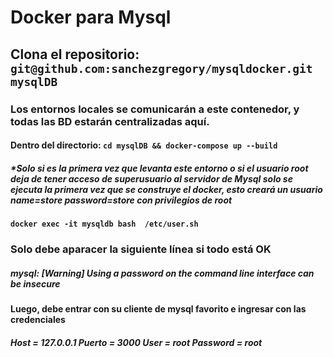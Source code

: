 # Docker para Mysql 

## Clona el repositorio: ` git@github.com:sanchezgregory/mysqldocker.git  mysqlDB `

### Los entornos locales se comunicarán a este contenedor, y todas las BD estarán  centralizadas aquí. 

#### Dentro del directorio: `cd mysqlDB && docker-compose up --build`

##### *Solo si es la primera vez que levanta este entorno o si el usuario root deja de tener acceso de superusuario al servidor de Mysql **solo se ejecuta la primera vez que se construye el docker, esto creará un usuario name=store password=store  con privilegios de root**

#### ` docker exec -it mysqldb bash  /etc/user.sh `

### **Solo debe aparacer la siguiente línea si todo está OK**
##### *mysql: [Warning] Using a password on the command line interface can be insecure*

#### Luego, debe entrar con su cliente de mysql favorito e ingresar con las credenciales

##### **Host** = 127.0.0.1 **Puerto** = 3000  **User** = root  **Password** = root